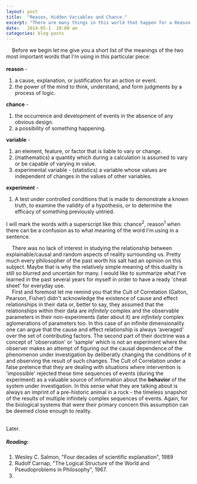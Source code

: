 ```yaml
---
layout: post
title:  "Reason, Hidden Variables and Chance."
excerpt: "There are many things in this world that happen for a Reason even if we don't know why but there are things that happen by Chance which means that they can not be (reasonably) explained."
date:   2014-05-1  10:00 am
categories: blog posts
---
```


&nbsp;&nbsp;&nbsp;&nbsp;Before we begin let me give you a short list of the meanings of the two most important words that I'm using in this particular piece:<br><br>
__reason__ - 
1. a cause, explanation, or justification for an action or event.
2. the power of the mind to think, understand, and form judgments by a process of logic.<br>

__chance__ - 
1. the occurrence and development of events in the absence of any obvious design.
2. a possibility of something happening.<br>

__variable__ - 
1. an element, feature, or factor that is liable to vary or change.
2. (mathematics) a quantity which during a calculation is assumed to vary or
be capable of varying in value.
3. experimental variable - (statistics) a variable whose values are
independent of changes in the values of other variables.<br>

__experiment__ -
1. A test under controlled conditions that is made to demonstrate a known truth, to examine the validity of a hypothesis, or to determine the efficacy of something previously untried.<br>

I will mark the words with a superscript like this: chance<sup>2</sup>, reason<sup>1</sup> when there can be a confusion as to what meaning of the word I'm using in a sentence.<br>

&nbsp;&nbsp;&nbsp;&nbsp;There was no lack of interest in studying the relationship between explainable/causal and random aspects of reality surrounding us. Pretty much every philosopher of the past worth his salt had an opinion on this subject. Maybe that is why the relatively simple meaning of this duality is still so blurred and uncertain for many. I would like to summarize what I've learned in the past several years for myself in order to have a ready 'cheat sheet' for everyday use.<br>
&nbsp;&nbsp;&nbsp;&nbsp;First and foremost let me remind you that the Cult of Correlation (Galton, Pearson, Fisher) didn't acknowledge the existence of cause and effect relationships in their data or, better to say, they assumed that the relationships within their data are _infinitely_ complex and the observable parameters in their non-experiments (later about it) are _infinitely_ complex aglomerations of parameters too. In this case of an infinite dimensionality one can argue that the cause and effect relationship is always 'averaged' over the set of contributing factors. The second part of their doctrine was a concept of 'observation' or 'sample' which is not an experiment where the observer makes an attempt of figuring out the causal dependence of the phenomenon under investigation by deliberatly changing the conditions of it and observing the result of such changes. The Cult of Correlation under a false pretence that they are dealing with situations where intervention is 'impossible' rejected these time sequences of events (during the experiment) as a valuable source of information about the __behavior__ of the system under investigation. In this sense what they are talking about is always an imprint of a pre-historic animal in a rock - the timeless snapshot of the results of multiple infinitely complex sequences of events. Again, for the biological systems that were their primary concern this assumption can be deemed close enough to reality.<br><br>

Later. 

##### Reading:

1. Wesley C. Salmon, "Four decades of scientific explanation", 1989
2. Rudolf Carnap, "The Logical Structure of the World and Pseudoproblems in
Philosophy", 1967.
3. 

